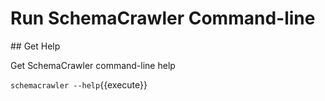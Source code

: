 # Run SchemaCrawler Command-line

## Get Help

Get SchemaCrawler command-line help

`schemacrawler --help`{{execute}}
